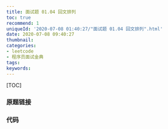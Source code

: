 ```yaml
---
title: 面试题 01.04 回文排列
toc: true
recommend: 1
uniqueId: '2020-07-08 01:40:27/"面试题 01.04 回文排列".html'
date: 2020-07-08 09:40:27
thumbnail:
categories:
- leetcode
- 程序员面试金典
tags:
keywords:
---
```


[TOC]

<!--more-->

### 原题链接



### 代码

```python

```

